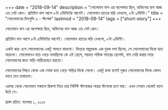 +++
date = "2018-09-14"
description = "সোলেমান বাস এর অপেক্ষায় ছিল, অফিসের বাস আজ এত লেট কেন। প্রতিদিন বাস আসে ৮টা ৫মিনিটের আগেই। সোলেমান হাতের ঘড়ি দেখলো, ৮টা ৯মিনিট।"
title = "সোলেমানের দিনগুলি ৩ - স্টপেজ"
lastmod = "2018-09-14"
tags = ["short-story"]
+++
 
সোলেমান বাস এর অপেক্ষায় ছিল, অফিসের বাস আজ এত লেট কেন।

প্রতিদিন বাস আসে ৮টা ৫মিনিটের আগেই। সোলেমান হাতের ঘড়ি দেখলো, ৮টা ৯মিনিট।

একটা কার এসে সোলেমানের একটু সামনে থামলো। ভিতরে অল্পবয়স্ক এক যুবক বসা ছিলো,
সে সোলেমানের দিকে হাত নাড়লো। সোলেমানও হাত নেড়ে ভাবছিলো কে এই ছেলে,
সম্ভবত সফিক স্যারের ছেলেটা, বাস দেরি করায় স্যার সোলেমানের জন্য গাড়ি পাঠিয়েছেন হয়তো।

সোলেমানের পিছন থেকে এক লোক হাত নেড়ে গাড়ির দিকে গেলো।
একটু কথা বলেই দুজন সোলেমানের দিকে কেমন ভাবে যেন তাকালো।

এরপর থেকে সোলেমান সকালে রিকশা নিয়ে তার নির্দিস্ট স্টপেজের পরের স্টপেজে চলে যায়।
এখন সেখান থেকেই বাসে উঠে সে।

প্রথম রচিত: নভেম্বর ১, ২০১৫
